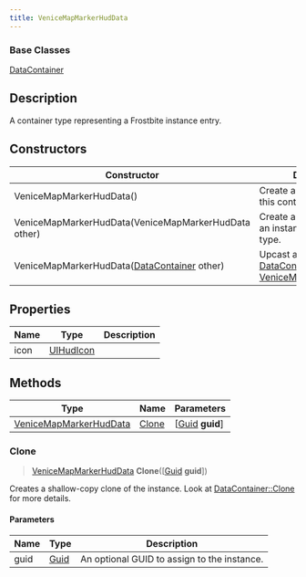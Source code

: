 ```yaml
---
title: VeniceMapMarkerHudData
---
```

### Base Classes

[DataContainer](/vext/ref/shared/class/datacontainer)

## Description

A container type representing a Frostbite instance entry.

## Constructors

| Constructor                                                                       | Description                                                                                                                         |
| --------------------------------------------------------------------------------- | ----------------------------------------------------------------------------------------------------------------------------------- |
| VeniceMapMarkerHudData()                                                          | Create a new instance of this container type.                                                                                       |
| VeniceMapMarkerHudData(VeniceMapMarkerHudData other)                              | Create a reference copy of an instance of the same type.                                                                            |
| VeniceMapMarkerHudData([DataContainer](/vext/ref/shared/class/datacontainer) other) | Upcast an instance of type [DataContainer](/vext/ref/shared/class/datacontainer) to [VeniceMapMarkerHudData](VeniceMapMarkerHudData). |

## Properties

| Name | Type                   | Description |
| ---- | ---------------------- | ----------- |
| icon | [UIHudIcon](UIHudIcon) |             |

## Methods

| Type                                             | Name            | Parameters                                     |
| ------------------------------------------------ | --------------- | ---------------------------------------------- |
| [VeniceMapMarkerHudData](VeniceMapMarkerHudData) | [Clone](#clone) | \[[Guid](/vext/ref/shared/class/guid) **guid**\] |

### Clone

> [VeniceMapMarkerHudData](VeniceMapMarkerHudData) **Clone**(\[[Guid](/vext/ref/shared/class/guid) **guid**\])

Creates a shallow-copy clone of the instance. Look at [DataContainer::Clone](/vext/ref/shared/class/datacontainer#clone) for more details.

#### Parameters

| Name | Type         | Description                                 |
| ---- | ------------ | ------------------------------------------- |
| guid | [Guid](Guid) | An optional GUID to assign to the instance. |
